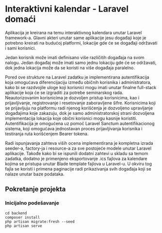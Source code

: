 # Interaktivni kalendar - Laravel domaći

Aplikacija je kreirana na temu interaktivnog kalendara unutar Laravel framework-a. Glavni akteri unutar same aplikacije jesu događaji koje je potrebno kreirati na budućoj platformi, lokacije gde će se događaji održavati i sami korisnici.

Jedan korisnik može imati definisano više različitih događaja na svom nalogu. Jedan događaj može imati samo jednu lokaciju gde će se održavati, dok jedna lokacija može da se koristi na više događaja paralelno.

Pored ove strukture na Laravel zadatku je implementirana autentifikacija koja omogućava diferencijaciju između običnih korisnika i administratora, kako bi se razdvojile uloge koji korisnici mogu imati unutar finalne full-stack aplikacije koja će se izgraditi za potrebe seminarskog rada. Neautorizovanim korisnicima je dozvoljen pristup korisnicima, kao i prijavljivanje, registrovanje i resetovanje zaboravljene šifre. Korisnicima koji se prijavljuju na platformu radi njenog korišćenja je dozvoljeno upravljanje događajima koje zakazuju, dok je samo administratorskoj strani dozvoljena implementacija lokacija koje obični korisnici mogu kasnije koristiti. Autentifikacija je omogućena uz pomoć Laravel Sanctum autentifikacionog sistema, koji omogućava jednostavan proces prijavljivanja korisnika i testiranja ruta korišćenjem Bearer tokena.

Radi ispunjavanja zahteva viših ocena implementirana je kompletna izrada seeder-a, factory-ja i resource-a za sve postojeće modele unutar Laravel aplikacije. Takođe kako bi se ispunili dodatni zahtevi u skladu sa temom zadatka, dodatno je primenjeno eksportovanje .ics fajlova za kalendare kojima se pristupa unutar Blade template fajlova u Laravel-u. U okviru tog fajla se koristi i primena paginacije radi prikazivanja svih događaja koji se nalaze unutar baze podataka.

## Pokretanje projekta

### Inicijalno podešavanje
```
cd backend
composer install
php artisan migrate:fresh --seed
php artisan serve
```

